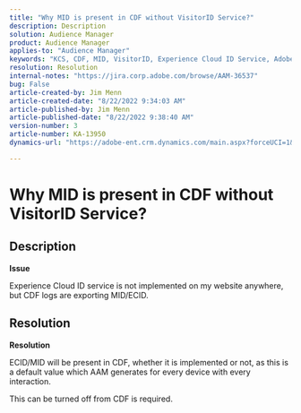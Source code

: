 ```yaml
---
title: "Why MID is present in CDF without VisitorID Service?"
description: Description
solution: Audience Manager
product: Audience Manager
applies-to: "Audience Manager"
keywords: "KCS, CDF, MID, VisitorID, Experience Cloud ID Service, Adobe Audience Manager, AAM"
resolution: Resolution
internal-notes: "https://jira.corp.adobe.com/browse/AAM-36537"
bug: False
article-created-by: Jim Menn
article-created-date: "8/22/2022 9:34:03 AM"
article-published-by: Jim Menn
article-published-date: "8/22/2022 9:38:40 AM"
version-number: 3
article-number: KA-13950
dynamics-url: "https://adobe-ent.crm.dynamics.com/main.aspx?forceUCI=1&pagetype=entityrecord&etn=knowledgearticle&id=68e9bf8a-fd21-ed11-b83e-0022480866ad"

---
```

# Why MID is present in CDF without VisitorID Service?

## Description


<b>Issue</b>

Experience Cloud ID service is not implemented on my website anywhere, but CDF logs are exporting MID/ECID.


## Resolution


<b>Resolution</b>

ECID/MID will be present in CDF, whether it is implemented or not, as this is a default value which AAM generates for every device with every interaction.

This can be turned off from CDF is required.
